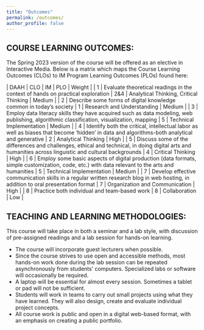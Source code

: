 ```yaml
---
title: "Outcomes"
permalink: /outcomes/
author_profile: false
---
```


## COURSE LEARNING OUTCOMES: 

The Spring 2023 version of the course will be offered as an elective in Interactive Media. Below is a matrix which maps the Course Learning Outcomes (CLOs) to IM Program Learning Outcomes (PLOs) found here: 

| DAAH | CLO | IM | PLO | Weight |
| 1 | Evaluate theoretical readings in the context of hands on practical exploration | 2&4 | Analytical Thinking, Critical Thinking | Medium |
| 2 | Describe some forms of digital knowledge common in today’s society | 1 | Research and Understanding | Medium |
| 3 | Employ data literacy skills they have acquired such as data modeling, web publishing, algorithmic classification, visualization, mapping | 5 | Technical Implementation | Medium |
| 4 | Identify both the critical, intellectual labor as well as biases that become ‘hidden’ in data and algorithms-both analytical and generative | 2 | Analytical Thinking | High |
| 5 | Discuss some of the differences and challenges, ethical and technical, in doing digital arts and humanities across linguistic and cultural backgrounds | 4 | Critical Thinking | High |
| 6 | Employ some basic aspects of digital production (data formats, simple customization, code, etc.) with data relevant to the arts and humanities | 5 | Technical Implementation | Medium |
| 7 | Develop effective communication skills in a regular written research blog in web hosting, in addition to oral presentation format | 7 | Organization and Communication | High |
| 8 | Practice both individual and team-based work | 8 | Collaboration | Low |

## TEACHING AND LEARNING METHODOLOGIES:

This course will take place in both a seminar and a lab style, with discussion of pre-assigned readings and a lab session for hands-on learning.
- The course will incorporate guest lecturers when possible. 
- Since the course strives to use open and accessible methods, most hands-on work done during the lab session can be repeated asynchronously from students’ computers. Specialized labs or software will occasionally be required.
- A laptop will be essential for almost every session. Sometimes a tablet or pad will not be sufficient. 
- Students will work in teams to carry out small projects using what they have learned. They will also design, create and evaluate individual project concepts.
- All course work is public and open in a digital web-based format, with an emphasis on creating a public portfolio. 